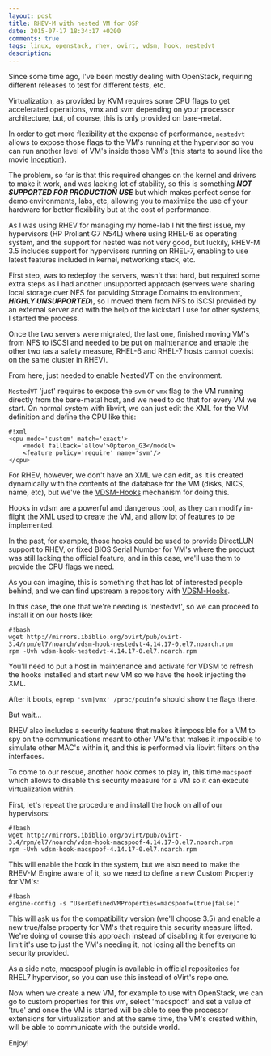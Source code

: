 ```yaml
---
layout: post
title: RHEV-M with nested VM for OSP
date: 2015-07-17 18:34:17 +0200
comments: true
tags: linux, openstack, rhev, ovirt, vdsm, hook, nestedvt
description:
---
```


Since some time ago, I've been mostly dealing with OpenStack, requiring different releases to test for different tests, etc.

Virtualization, as provided by KVM requires some CPU flags to get accelerated operations, vmx and svm depending on your processor architecture, but, of course, this is only provided on bare-metal.

In order to get more flexibility at the expense of performance, `nestedvt` allows to expose those flags to the VM's running at the hypervisor so you can run another level of VM's inside those VM's (this starts to sound like the movie [Inception](http://www.imdb.com/title/tt1375666/)).

The problem, so far is that this required changes on the kernel and drivers to make it work, and was lacking lot of stability, so this is something ***NOT SUPPORTED FOR PRODUCTION USE*** but which makes perfect sense for demo environments, labs, etc, allowing you to maximize the use of your hardware for better flexibility but at the cost of performance.

As I was using RHEV for managing my home-lab I hit the first issue, my hypervisors (HP Proliant G7 N54L) where using RHEL-6 as operating system, and the support for nested was not very good, but luckily, RHEV-M 3.5 includes support for hypervisors running on RHEL-7, enabling to use latest features included in kernel, networking stack, etc.

First step, was to redeploy the servers, wasn't that hard, but required some extra steps as I had another unsupported approach (servers were sharing local storage over NFS for providing Storage Domains to environment, ***HIGHLY UNSUPPORTED***), so I moved them from NFS to iSCSI provided by an external server and with the help of the kickstart I use for other systems, I started the process.

Once the two servers were migrated, the last one, finished moving VM's from NFS to iSCSI and needed to be put on maintenance and enable the other two (as a safety measure, RHEL-6 and RHEL-7 hosts cannot coexist on the same cluster in RHEV).

From here, just needed to enable NestedVT on the environment.

`NestedVT` 'just' requires to expose the `svm` or `vmx` flag to the VM running directly from the bare-metal host, and we need to do that for every VM we start. On normal system with libvirt, we can just edit the XML for the VM definition and define the CPU like this:

~~~
#!xml
<cpu mode='custom' match='exact'>
    <model fallback='allow'>Opteron_G3</model>
    <feature policy='require' name='svm'/>
</cpu>
~~~

For RHEV, however, we don't have an XML we can edit, as it is created dynamically with the contents of the database for the VM (disks, NICS, name, etc), but we've the [VDSM-Hooks](http://www.ovirt.org/VDSM-Hooks) mechanism for doing this.

Hooks in vdsm are a powerful and dangerous tool, as they can modify in-flight the XML used to create the VM, and allow lot of features to be implemented.

In the past, for example, those hooks could be used to provide DirectLUN support to RHEV, or fixed BIOS Serial Number for VM's where the product was still lacking the official feature, and in this case, we'll use them to provide the CPU flags we need.

As you can imagine, this is something that has lot of interested people behind, and we can find upstream a repository with [VDSM-Hooks](http://resources.ovirt.org/pub/ovirt-3.5/rpm/el7Server/noarch/).

In this case, the one that we're needing is 'nestedvt', so we can proceed to install it on our hosts like:

~~~
#!bash
wget http://mirrors.ibiblio.org/ovirt/pub/ovirt-3.4/rpm/el7/noarch/vdsm-hook-nestedvt-4.14.17-0.el7.noarch.rpm
rpm -Uvh vdsm-hook-nestedvt-4.14.17-0.el7.noarch.rpm
~~~

You'll need to put a host in maintenance and activate for VDSM to refresh the hooks installed and start new VM so we have the hook injecting the XML.

After it boots, `egrep 'svm|vmx' /proc/pcuinfo` should show the flags there.

But wait...

RHEV also includes a security feature that makes it impossible for a VM to spy on the communications meant to other VM's that makes it impossible to simulate other MAC's within it, and this is performed via libvirt filters on the interfaces.

To come to our rescue, another hook comes to play in, this time `macspoof` which allows to disable this security measure for a VM so it can execute virtualization within.

First, let's repeat the procedure and install the hook on all of our hypervisors:

~~~
#!bash
wget http://mirrors.ibiblio.org/ovirt/pub/ovirt-3.4/rpm/el7/noarch/vdsm-hook-macspoof-4.14.17-0.el7.noarch.rpm
rpm -Uvh vdsm-hook-macspoof-4.14.17-0.el7.noarch.rpm
~~~

This will enable the hook in the system, but we also need to make the RHEV-M Engine aware of it, so we need to define a new Custom Property for VM's:

~~~
#!bash
engine-config -s "UserDefinedVMProperties=macspoof=(true|false)"
~~~

This will ask us for the compatibility version (we'll choose 3.5) and enable a new true/false property for VM's that require this security measure lifted. We're doing of course this approach instead of disabling it for everyone to limit it's use to just the VM's needing it, not losing all the benefits on security provided.

As a side note, macspoof plugin is available in official repositories for RHEL7 hypervisor, so you can use this instead of oVirt's repo one.

Now when we create a new VM, for example to use with OpenStack, we can go to custom properties for this vm, select 'macspoof' and set a value of 'true' and once the VM is started will be able to see the processor extensions for virtualization and at the same time, the VM's created within, will be able to communicate with the outside world.

Enjoy!
